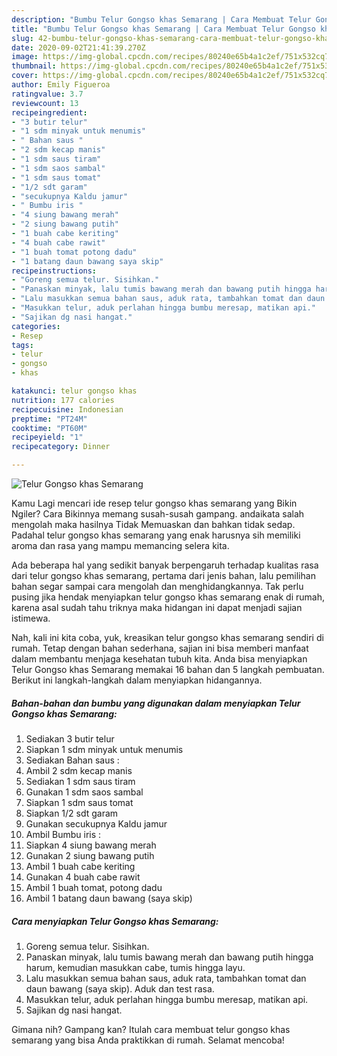 ```yaml
---
description: "Bumbu Telur Gongso khas Semarang | Cara Membuat Telur Gongso khas Semarang Yang Sedap"
title: "Bumbu Telur Gongso khas Semarang | Cara Membuat Telur Gongso khas Semarang Yang Sedap"
slug: 42-bumbu-telur-gongso-khas-semarang-cara-membuat-telur-gongso-khas-semarang-yang-sedap
date: 2020-09-02T21:41:39.270Z
image: https://img-global.cpcdn.com/recipes/80240e65b4a1c2ef/751x532cq70/telur-gongso-khas-semarang-foto-resep-utama.jpg
thumbnail: https://img-global.cpcdn.com/recipes/80240e65b4a1c2ef/751x532cq70/telur-gongso-khas-semarang-foto-resep-utama.jpg
cover: https://img-global.cpcdn.com/recipes/80240e65b4a1c2ef/751x532cq70/telur-gongso-khas-semarang-foto-resep-utama.jpg
author: Emily Figueroa
ratingvalue: 3.7
reviewcount: 13
recipeingredient:
- "3 butir telur"
- "1 sdm minyak untuk menumis"
- " Bahan saus "
- "2 sdm kecap manis"
- "1 sdm saus tiram"
- "1 sdm saos sambal"
- "1 sdm saus tomat"
- "1/2 sdt garam"
- "secukupnya Kaldu jamur"
- " Bumbu iris "
- "4 siung bawang merah"
- "2 siung bawang putih"
- "1 buah cabe keriting"
- "4 buah cabe rawit"
- "1 buah tomat potong dadu"
- "1 batang daun bawang saya skip"
recipeinstructions:
- "Goreng semua telur. Sisihkan."
- "Panaskan minyak, lalu tumis bawang merah dan bawang putih hingga harum, kemudian masukkan cabe, tumis hingga layu."
- "Lalu masukkan semua bahan saus, aduk rata, tambahkan tomat dan daun bawang (saya skip). Aduk dan test rasa."
- "Masukkan telur, aduk perlahan hingga bumbu meresap, matikan api."
- "Sajikan dg nasi hangat."
categories:
- Resep
tags:
- telur
- gongso
- khas

katakunci: telur gongso khas 
nutrition: 177 calories
recipecuisine: Indonesian
preptime: "PT24M"
cooktime: "PT60M"
recipeyield: "1"
recipecategory: Dinner

---
```



![Telur Gongso khas Semarang](https://img-global.cpcdn.com/recipes/80240e65b4a1c2ef/751x532cq70/telur-gongso-khas-semarang-foto-resep-utama.jpg)

Kamu Lagi mencari ide resep telur gongso khas semarang yang Bikin Ngiler? Cara Bikinnya memang susah-susah gampang. andaikata salah mengolah maka hasilnya Tidak Memuaskan dan bahkan tidak sedap. Padahal telur gongso khas semarang yang enak harusnya sih memiliki aroma dan rasa yang mampu memancing selera kita.



Ada beberapa hal yang sedikit banyak berpengaruh terhadap kualitas rasa dari telur gongso khas semarang, pertama dari jenis bahan, lalu pemilihan bahan segar sampai cara mengolah dan menghidangkannya. Tak perlu pusing jika hendak menyiapkan telur gongso khas semarang enak di rumah, karena asal sudah tahu triknya maka hidangan ini dapat menjadi sajian istimewa.


Nah, kali ini kita coba, yuk, kreasikan telur gongso khas semarang sendiri di rumah. Tetap dengan bahan sederhana, sajian ini bisa memberi manfaat dalam membantu menjaga kesehatan tubuh kita. Anda bisa menyiapkan Telur Gongso khas Semarang memakai 16 bahan dan 5 langkah pembuatan. Berikut ini langkah-langkah dalam menyiapkan hidangannya.

<!--inarticleads1-->

##### Bahan-bahan dan bumbu yang digunakan dalam menyiapkan Telur Gongso khas Semarang:

1. Sediakan 3 butir telur
1. Siapkan 1 sdm minyak untuk menumis
1. Sediakan  Bahan saus :
1. Ambil 2 sdm kecap manis
1. Sediakan 1 sdm saus tiram
1. Gunakan 1 sdm saos sambal
1. Siapkan 1 sdm saus tomat
1. Siapkan 1/2 sdt garam
1. Gunakan secukupnya Kaldu jamur
1. Ambil  Bumbu iris :
1. Siapkan 4 siung bawang merah
1. Gunakan 2 siung bawang putih
1. Ambil 1 buah cabe keriting
1. Gunakan 4 buah cabe rawit
1. Ambil 1 buah tomat, potong dadu
1. Ambil 1 batang daun bawang (saya skip)




<!--inarticleads2-->

##### Cara menyiapkan Telur Gongso khas Semarang:

1. Goreng semua telur. Sisihkan.
1. Panaskan minyak, lalu tumis bawang merah dan bawang putih hingga harum, kemudian masukkan cabe, tumis hingga layu.
1. Lalu masukkan semua bahan saus, aduk rata, tambahkan tomat dan daun bawang (saya skip). Aduk dan test rasa.
1. Masukkan telur, aduk perlahan hingga bumbu meresap, matikan api.
1. Sajikan dg nasi hangat.




Gimana nih? Gampang kan? Itulah cara membuat telur gongso khas semarang yang bisa Anda praktikkan di rumah. Selamat mencoba!
